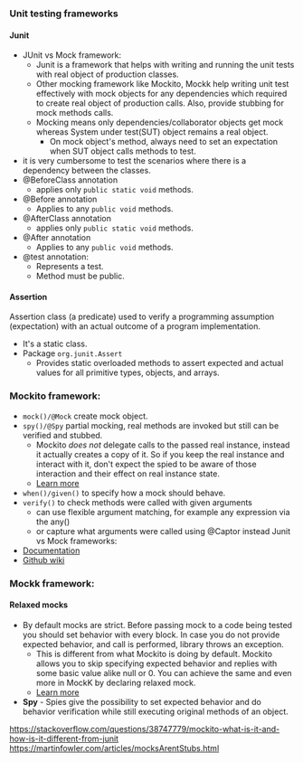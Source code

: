 ### Unit testing frameworks

#### Junit

- JUnit vs Mock framework:
    - Junit is a framework that helps with writing and running the unit tests with real object of
      production classes.
    - Other mocking framework like Mockito, Mockk help writing unit test effectively with mock
      objects for any dependencies which required to create real object of production calls. Also,
      provide stubbing for mock methods calls.
    - Mocking means only dependencies/collaborator objects get mock whereas System under test(SUT)
      object remains a real object.
        - On mock object's method, always need to set an expectation when SUT object calls methods
          to test.
- it is very cumbersome to test the scenarios where there is a dependency between the classes.
- @BeforeClass annotation
    - applies only `public static void` methods.
- @Before annotation
    - Applies to any `public void` methods.
- @AfterClass annotation
    - applies only `public static void` methods.
- @After annotation
    - Applies to any `public void` methods.
- @test annotation:
    - Represents a test.
    - Method must be public.

#### Assertion

Assertion class (a predicate) used to verify a programming assumption (expectation) with an actual
outcome of a program implementation.

- It's a static class.
- Package `org.junit.Assert`
    - Provides static overloaded methods to assert expected and actual values for all primitive
      types, objects, and arrays.

### Mockito framework:

- `mock()/@Mock` create mock object.
- `spy()/@Spy` partial mocking, real methods are invoked but still can be verified and stubbed.
    - Mockito *does not* delegate calls to the passed real instance, instead it actually creates a
      copy of it. So if you keep the real instance and interact with it, don't expect the spied to
      be aware of those interaction and their effect on real instance state.
    - [Learn more](https://javadoc.io/doc/org.mockito/mockito-core/latest/org/mockito/Mockito.html#spy-T-)
- `when()/given()` to specify how a mock should behave.
- `verify()` to check methods were called with given arguments
    - can use flexible argument matching, for example any expression via the any()
    - or capture what arguments were called using @Captor instead Junit vs Mock frameworks:
- [Documentation](https://javadoc.io/doc/org.mockito/mockito-core/latest/org/mockito/Mockito.html)
- [Github wiki](https://github.com/mockito/mockito/wiki)

### Mockk framework:

#### Relaxed mocks 

- By default mocks are strict. Before passing mock to a code being tested you should set behavior
  with every block. In case you do not provide expected behavior, and call is performed, library
  throws an exception.
    - This is different from what Mockito is doing by default. Mockito allows you to skip specifying
      expected behavior and replies with some basic value alike null or 0. You can achieve the same
      and even more in MockK by declaring relaxed mock.
    - [Learn more](https://blog.kotlin-academy.com/mocking-is-not-rocket-science-mockk-features-e5d55d735a98)
- **Spy** - Spies give the possibility to set expected behavior and do behavior verification while still executing original methods of an object.

https://stackoverflow.com/questions/38747779/mockito-what-is-it-and-how-is-it-different-from-junit
https://martinfowler.com/articles/mocksArentStubs.html